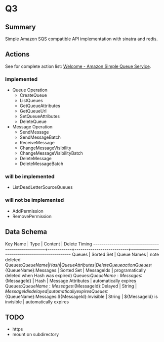 # Q3

## Summary

Simple Amazon SQS compatible API implementation with sinatra and redis.

## Actions

See for complete action list: [Welcome - Amazon Simple Queue Service](http://docs.aws.amazon.com/AWSSimpleQueueService/latest/APIReference/Welcome.html).

### implemented

 * Queue Operation
   * CreateQueue
   * ListQueues
   * GetQueueAttributes
   * GetQueueUrl
   * SetQueueAttributes
   * DeleteQueue
 * Message Operation
   * SendMessage
   * SendMessageBatch
   * ReceiveMessage
   * ChangeMessageVisibility
   * ChangeMessageVisibilityBatch
   * DeleteMessage
   * DeleteMessageBatch

### will be implemented

 * ListDeadLetterSourceQueues

### will not be implemented

 * AddPermission
 * RemovePermission

## Data Schema

 Key Name                                            | Type       | Content                   | Delete Timing
-----------------------------------------------------+------------+---------------------------+-----------------------------------------------
 Queues                                              | Sorted Set | Queue Names               | note deleted
 Queues:${QueueName}                                 | Hash       | Queue Attributes          | DeleteQueue action
 Queues:${QueueName}:Messages                        | Sorted Set | MessageIds                | programatically deleted when Hash was expired)
 Queues:${QueueName}:Messages:${MessageId}           | Hash       | Message Attributes        | automatically expires
 Queues:${QueueName}:Messages:${MessageId}:Delayed   | String     | ${MessageId} is delayed   | automatically expires
 Queues:${QueueName}:Messages:${MessageId}:Invisible | String     | ${MessageId} is invisible | automatically expires

## TODO

 * https
 * mount on subdirectory

